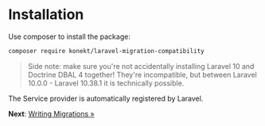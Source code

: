 # Installation

Use composer to install the package:

```bash
composer require konekt/laravel-migration-compatibility
```

> Side note: make sure you're not accidentally installing Laravel 10 and Doctrine DBAL 4 together!
> They're incompatible, but between Laravel 10.0.0 - Laravel 10.38.1 it is technically possible.

The Service provider is automatically registered by Laravel.

**Next**: [Writing Migrations &raquo;](writing-migrations.md)
